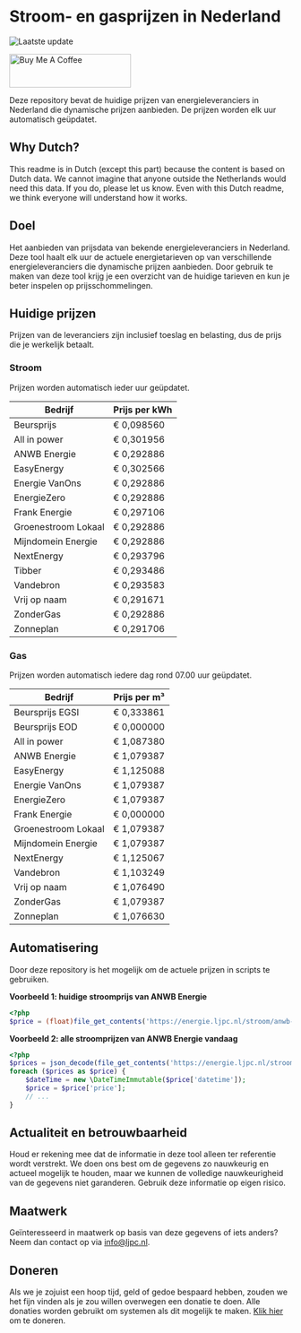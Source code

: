 # Stroom- en gasprijzen in Nederland

![Laatste update](https://img.shields.io/badge/laatste%20update-2023--10--04%2006%3A00%20CET-brightgreen)

<a href="https://www.buymeacoffee.com/Lars-" target="_blank"><img src="https://cdn.buymeacoffee.com/buttons/v2/default-orange.png" alt="Buy Me A Coffee" height="60" style="height: 60px !important;width: 217px !important;" ></a>

Deze repository bevat de huidige prijzen van energieleveranciers in Nederland die dynamische prijzen aanbieden. De prijzen worden elk uur automatisch geüpdatet.

## Why Dutch?

This readme is in Dutch (except this part) because the content is based on Dutch data. We cannot imagine that anyone outside the Netherlands would need this data. If you do, please let us know. Even with this Dutch readme, we think
everyone will understand how it works.

## Doel

Het aanbieden van prijsdata van bekende energieleveranciers in Nederland. Deze tool haalt elk uur de actuele energietarieven op van verschillende energieleveranciers die dynamische prijzen aanbieden. Door gebruik te maken van deze tool
krijg je een overzicht van de huidige tarieven en kun je beter inspelen op prijsschommelingen.

## Huidige prijzen

Prijzen van de leveranciers zijn inclusief toeslag en belasting, dus de prijs die je werkelijk betaalt.

### Stroom

Prijzen worden automatisch ieder uur geüpdatet.

 Bedrijf | Prijs per kWh 
---------|---------------
Beursprijs | € 0,098560
All in power | € 0,301956
ANWB Energie | € 0,292886
EasyEnergy | € 0,302566
Energie VanOns | € 0,292886
EnergieZero | € 0,292886
Frank Energie | € 0,297106
Groenestroom Lokaal | € 0,292886
Mijndomein Energie | € 0,292886
NextEnergy | € 0,293796
Tibber | € 0,293486
Vandebron | € 0,293583
Vrij op naam | € 0,291671
ZonderGas | € 0,292886
Zonneplan | € 0,291706


### Gas

Prijzen worden automatisch iedere dag rond 07.00 uur geüpdatet.

 Bedrijf | Prijs per m³ 
---------|--------------
Beursprijs EGSI | € 0,333861
Beursprijs EOD | € 0,000000
All in power | € 1,087380
ANWB Energie | € 1,079387
EasyEnergy | € 1,125088
Energie VanOns | € 1,079387
EnergieZero | € 1,079387
Frank Energie | € 0,000000
Groenestroom Lokaal | € 1,079387
Mijndomein Energie | € 1,079387
NextEnergy | € 1,125067
Vandebron | € 1,103249
Vrij op naam | € 1,076490
ZonderGas | € 1,079387
Zonneplan | € 1,076630


## Automatisering

Door deze repository is het mogelijk om de actuele prijzen in scripts te gebruiken.

**Voorbeeld 1: huidige stroomprijs van ANWB Energie**

```php
<?php
$price = (float)file_get_contents('https://energie.ljpc.nl/stroom/anwb-energie-nu.txt');

```

**Voorbeeld 2: alle stroomprijzen van ANWB Energie vandaag**

```php
<?php
$prices = json_decode(file_get_contents('https://energie.ljpc.nl/stroom/all-in-power-vandaag.json'),true);
foreach ($prices as $price) {
    $dateTime = new \DateTimeImmutable($price['datetime']);
    $price = $price['price'];
    // ...
}
```

## Actualiteit en betrouwbaarheid

Houd er rekening mee dat de informatie in deze tool alleen ter referentie wordt verstrekt. We doen ons best om de gegevens zo nauwkeurig en actueel mogelijk te houden, maar we kunnen de volledige nauwkeurigheid van de gegevens niet
garanderen. Gebruik deze informatie op eigen risico.

## Maatwerk

Geïnteresseerd in maatwerk op basis van deze gegevens of iets anders? Neem dan contact op
via [info@ljpc.nl](mailto:info@ljpc.nl?subject=Energie%20prijzen).

## Doneren

Als we je zojuist een hoop tijd, geld of gedoe bespaard hebben, zouden we het fijn vinden als je zou willen overwegen een
donatie te doen. Alle donaties worden gebruikt om systemen als dit mogelijk te
maken. [Klik hier](https://www.buymeacoffee.com/Lars-) om te doneren.
